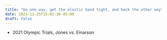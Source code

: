 ```yaml
---
title: "Go one way, get the elastic band tight, and back the other way"
date: 2021-11-25T15:02:36-05:00
draft: false
---
```

- 2021 Olympic Trials, Jones vs. Einarson